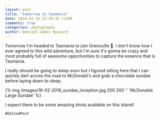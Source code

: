 ```yaml
---
layout: post
title: "tomorrow to tasmania"
date: 2016-02-16 22:59:32 +1100
comments: true
categories: photography
author: Danijel-James Wynyard
---
```

Tomorrow I'm headed to Tasmania to join Grenouille 🐸. I don't know how I ever agreed to this wild adventure, but I'm sure it's gonna be crazy and most probably full of awesome opportunities to capture the essence that is Tasmania.

I really should be going to sleep soon but I figured sitting here that I can quickly dart across the road to McDonald's and grab a chocolate sundae before laying down to sleep.

{% img /images/16-02-2016_sundae_inception.jpg 200 200 '' 'McDonalds Large Sundae' %}

I expect there to be some amazing shots available on this island!

`#EditedPost`
